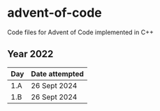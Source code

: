 # advent-of-code
Code files for Advent of Code implemented in C++

## Year 2022
| Day | Date attempted |
|-----|----------------|
| 1.A | 26 Sept 2024   |
| 1.B | 26 Sept 2024   |
